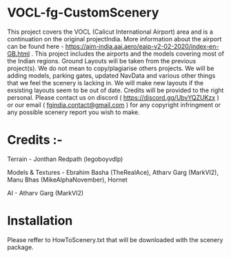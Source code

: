 # VOCL-fg-CustomScenery
This project covers the VOCL (Calicut International Airport) area and is a continuation on the original projectIndia. More information about the airport can be found here - https://aim-india.aai.aero/eaip-v2-02-2020/index-en-GB.html . This project includes the airports and the models covering most of the Indian regions. Ground Layouts will be taken from the previous project(s). We do not mean to copy/plagiarise others projects. We will be adding models, parking gates, updated NavData and various other things that we feel the scenery is lacking in. We will make new layouts if the exsisting layouts seem to be out of date. Credits will be provided to the right personal. Please contact us on discord ( https://discord.gg/UbvYQZUKzx ) or our email ( fgindia.contact@gmail.com ) for any copyright infringment or any possible scenery report you wish to make.

# Credits :- 
Terrain - Jonthan Redpath (legoboyvdlp)

Models & Textures - Ebrahim Basha (TheRealAce), Atharv Garg (MarkVI2), Manu Bhas (MikeAlphaNovember), Hornet

AI - Atharv Garg (MarkVI2)

# Installation
Please reffer to HowToScenery.txt that will be downloaded with the scenery package. 